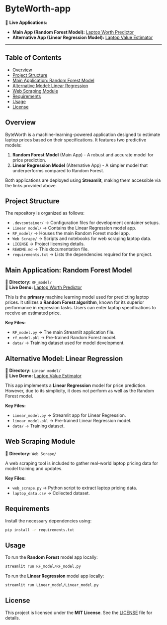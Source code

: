 # ByteWorth-app

🔗 **Live Applications:**  
- **Main App (Random Forest Model):** [Laptop Worth Predictor](https://laptoworth.streamlit.app/)  
- **Alternative App (Linear Regression Model):** [Laptop Value Estimator](https://laptovaluex.streamlit.app/)  

---

## Table of Contents

- [Overview](#overview)
- [Project Structure](#project-structure)
- [Main Application: Random Forest Model](#main-application-random-forest-model)
- [Alternative Model: Linear Regression](#alternative-model-linear-regression)
- [Web Scraping Module](#web-scraping-module)
- [Requirements](#requirements)
- [Usage](#usage)
- [License](#license)

## Overview

ByteWorth is a machine-learning-powered application designed to estimate laptop prices based on their specifications. It features two predictive models:

1. **Random Forest Model** (Main App) - A robust and accurate model for price prediction.
2. **Linear Regression Model** (Alternative App) - A simpler model that underperforms compared to Random Forest.

Both applications are deployed using **Streamlit**, making them accessible via the links provided above.

## Project Structure

The repository is organized as follows:

- `.devcontainer/` → Configuration files for development container setups.
- `Linear model/` → Contains the Linear Regression model app.
- `RF_model/` → Houses the main Random Forest model app.
- `Web Scrape/` → Scripts and notebooks for web scraping laptop data.
- `LICENSE` → Project licensing details.
- `README.md` → This documentation file.
- `requirements.txt` → Lists the dependencies required for the project.

## Main Application: Random Forest Model

📌 **Directory:** `RF_model/`  
📌 **Live Demo:** [Laptop Worth Predictor](https://laptoworth.streamlit.app/)  

This is the **primary** machine learning model used for predicting laptop prices. It utilizes a **Random Forest algorithm**, known for its superior performance in regression tasks. Users can enter laptop specifications to receive an estimated price.

**Key Files:**
- `RF_model.py` → The main Streamlit application file.
- `rf_model.pkl` → Pre-trained Random Forest model.
- `data/` → Training dataset used for model development.

## Alternative Model: Linear Regression

📌 **Directory:** `Linear model/`  
📌 **Live Demo:** [Laptop Value Estimator](https://laptovaluex.streamlit.app/)  

This app implements a **Linear Regression** model for price prediction. However, due to its simplicity, it does not perform as well as the Random Forest model.

**Key Files:**
- `Linear_model.py` → Streamlit app for Linear Regression.
- `linear_model.pkl` → Pre-trained Linear Regression model.
- `data/` → Training dataset.

## Web Scraping Module

📌 **Directory:** `Web Scrape/`  

A web scraping tool is included to gather real-world laptop pricing data for model training and updates.

**Key Files:**
- `web_scrape.py` → Python script to extract laptop pricing data.
- `laptop_data.csv` → Collected dataset.

## Requirements

Install the necessary dependencies using:

```bash
pip install -r requirements.txt
```

## Usage

To run the **Random Forest** model app locally:

```bash
streamlit run RF_model/RF_model.py
```

To run the **Linear Regression** model app locally:

```bash
streamlit run Linear_model/Linear_model.py
```

## License

This project is licensed under the **MIT License**. See the [LICENSE](LICENSE) file for details.

